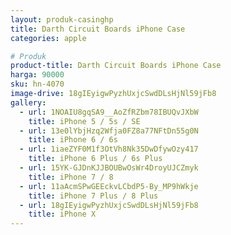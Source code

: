 ```yaml
---
layout: produk-casinghp
title: Darth Circuit Boards iPhone Case
categories: apple

# Produk
product-title: Darth Circuit Boards iPhone Case
harga: 90000
sku: hn-4070
image-drive: 18gIEyigwPyzhUxjcSwdDLsHjNl59jFb8
gallery:
  - url: 1NOAIU8gqSA9__AoZfRZbm78IBUQvJXbW
    title: iPhone 5 / 5s / SE
  - url: 13e0lYbjHzq2Wfja0FZ8a77NFtDn55g0N
    title: iPhone 6 / 6s
  - url: 1iaeZYF0M1f3OtVh8Nk35DwDfywOzy417
    title: iPhone 6 Plus / 6s Plus
  - url: 15YK-GJDnKJJBOUBwOsWr4DroyUJCZmyk
    title: iPhone 7 / 8
  - url: 11aAcmSPwGEEckvLCbdP5-By_MP9hWkje
    title: iPhone 7 Plus / 8 Plus
  - url: 18gIEyigwPyzhUxjcSwdDLsHjNl59jFb8
    title: iPhone X
---
```


